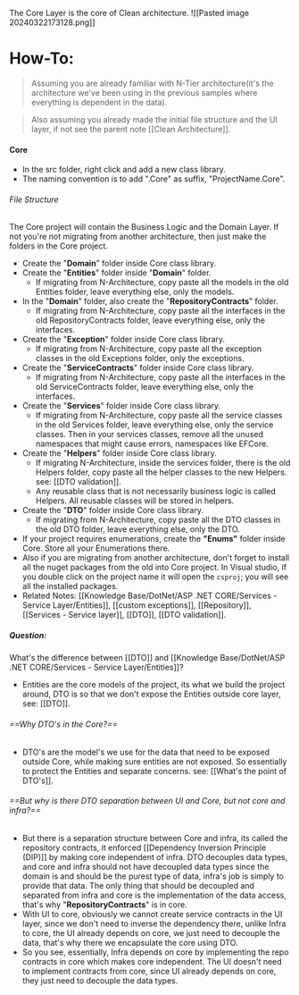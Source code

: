 The Core Layer is the core of Clean architecture.
![[Pasted image 20240322173128.png]]
# How-To:
>Assuming you are already familiar with N-Tier architecture(it's the architecture we've been using in the previous samples where everything is dependent in the data).

>Also assuming you already made the initial file structure and the UI layer, if not see the parent note [[Clean Architecture]]. 
#### Core
- In the src folder, right click and add a new class library.
- The naming convention is to add ".Core" as suffix, "ProjectName.Core".
###### File Structure
The Core project will contain the Business Logic and the Domain Layer. If not you're not migrating from another architecture, then just make the folders in the Core project.
- Create the "**Domain**" folder inside Core class library.
- Create the "**Entities**" folder inside "**Domain**" folder.
	- If migrating from N-Architecture, copy paste all the models in the old Entities folder, leave everything else, only the models.
- In the "**Domain**"  folder, also create the "**RepositoryContracts**" folder.
	- If migrating from N-Architecture, copy paste all the interfaces in the old RepositoryContracts folder, leave everything else, only the interfaces.
- Create the "**Exception**" folder inside Core class library.
	- If migrating from N-Architecture, copy paste all the exception classes in the old Exceptions folder, only the exceptions.
- Create the "**ServiceContracts**" folder inside Core class library.
	- If migrating from N-Architecture, copy paste all the interfaces in the old ServiceContracts folder, leave everything else, only the interfaces.
- Create the "**Services**" folder inside Core class library.
	- If migrating from N-Architecture, copy paste all the service classes in the old Services folder, leave everything else, only the service classes. Then in your services classes, remove all the unused namespaces that might cause errors, namespaces like EFCore.
- Create the "**Helpers**" folder inside Core class library. 
	- If migrating N-Architecture, inside the services folder, there is the old Helpers folder, copy paste all the helper classes to the new Helpers. see: [[DTO validation]].
	- Any reusable class that is not necessarily business logic is called Helpers. All reusable classes will be stored in helpers.
- Create the "**DTO**" folder inside Core class library.
	- If migrating from N-Architecture, copy paste all the DTO classes in the old DTO folder, leave everything else, only the DTO.
- If your project requires enumerations, create the **"Enums"** folder inside Core. Store all your Enumerations there.
- Also if you are migrating from another architecture, don't forget to install all the nuget packages from the old into Core project. In Visual studio, if you double click on the project name it will open the `csproj`; you will see all the installed packages.
- Related Notes: [[Knowledge Base/DotNet/ASP .NET CORE/Services - Service Layer/Entities]], [[custom exceptions]], [[Repository]], [[Services - Service layer]], [[DTO]], [[DTO validation]].
##### **Question**:
What's the difference between [[DTO]] and [[Knowledge Base/DotNet/ASP .NET CORE/Services - Service Layer/Entities]]?
- Entities are the core models of the project, its what we build the project around, DTO is so that we don't expose the Entities outside core layer, see: [[DTO]].
###### ==Why DTO's in the Core?==
- DTO's are the model's we use for the data that need to be exposed outside Core, while making sure entities are not exposed. So essentially to protect the Entities and separate concerns.  see: [[What's the point of DTO's]].
###### ==But why is there DTO separation between UI and Core, but not core and infra?==
- But there is a separation structure between Core and infra, its called the repository contracts, it enforced [[Dependency Inversion Principle (DIP)]] by making core independent of infra. DTO decouples data types, and core and infra should not have decoupled data types since the domain is and should be the purest type of data, infra's job is simply to provide that data. The only thing that should be decoupled and separated from infra and core is the implementation of the data access, that's why "**RepositoryContracts**" is in core.
- With UI to core, obviously we cannot create service contracts in the UI layer, since we don't need to inverse the dependency there, unlike Infra to core, the UI already depends on core, we just need to decouple the data, that's why there we encapsulate the core using DTO.
- So you see, essentially, Infra depends on core by implementing the repo contracts in core which makes core independent. The UI doesn't need to implement contracts from core, since UI already depends on core, they just need to decouple the data types.